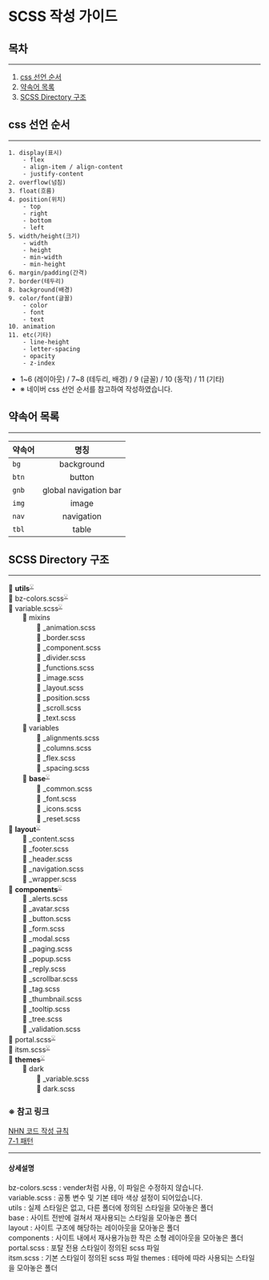 # SCSS 작성 가이드


## 목차

---

1. [css 선언 순서](#css-선언-순서)
2. [약속어 목록](#약속어-목록)
3. [SCSS Directory 구조](#scss-directory-구조)

## css 선언 순서

---

```
1. display(표시)
    - flex
    - align-item / align-content
    - justify-content
2. overflow(넘침)
3. float(흐름)
4. position(위치)
    - top
    - right
    - bottom
    - left
5. width/height(크기)
    - width
    - height
    - min-width
    - min-height
6. margin/padding(간격)
7. border(테두리)
8. background(배경)
9. color/font(글꼴)
    - color
    - font
    - text
10. animation
11. etc(기타)
    - line-height
    - letter-spacing
    - opacity
    - z-index
```

* 1~6 (레이아웃) / 7~8 (테두리, 배경) / 9 (글꼴) / 10 (동작) / 11 (기타)
* ※ 네이버 css 선언 순서를 참고하여 작성하였습니다.

## 약속어 목록

---

| 약속어    |          명칭           | 
|--------|:---------------------:|
| `bg`   |      background       |
| `btn`  |        button         |
| `gnb`  | global navigation bar |
| `img`  |         image         |
| `nav`  |      navigation       |
| `tbl`  |         table         |

## SCSS Directory 구조

---
 
📁 <strong>utils</strong><sup>[💡](#utils)</sup>  
   📄 bz-colors.scss<sup>[💡](#bz-colors)</sup>  
   📄 variable.scss<sup>[💡](#variable)</sup>  
　　📁 mixins  
　　　　📄 _animation.scss  
　　　　📄 _border.scss  
　　　　📄 _component.scss  
　　　　📄 _divider.scss  
　　　　📄 _functions.scss  
　　　　📄 _image.scss  
　　　　📄 _layout.scss  
　　　　📄 _position.scss  
　　　　📄 _scroll.scss  
　　　　📄 _text.scss  
　　📁 variables  
　　　　📄 _alignments.scss  
　　　　📄 _columns.scss  
　　　　📄 _flex.scss  
　　　　📄 _spacing.scss   
　　📁 <strong>base</strong><sup>[💡](#base)</sup>  
　　　　📄 _common.scss  
　　　　📄 _font.scss  
　　　　📄 _icons.scss  
　　　　📄 _reset.scss  
📁 <strong>layout</strong><sup>[💡](#layout)</sup>  
　　📄 _content.scss  
　　📄 _footer.scss  
　　📄 _header.scss  
　　📄 _navigation.scss  
　　📄 _wrapper.scss  
📁 <strong>components</strong><sup>[💡](#components)</sup>  
　　📄 _alerts.scss  
　　📄 _avatar.scss  
　　📄 _button.scss  
　　📄 _form.scss  
　　📄 _modal.scss  
　　📄 _paging.scss  
　　📄 _popup.scss  
　　📄 _reply.scss  
　　📄 _scrollbar.scss  
　　📄 _tag.scss  
　　📄 _thumbnail.scss  
　　📄 _tooltip.scss  
　　📄 _tree.scss  
　　📄 _validation.scss  
📄 portal.scss<sup>[💡](#portal)</sup>    
📄 itsm.scss<sup>[💡](#itsm)</sup>       
📁 <strong>themes</strong><sup>[💡](#themes)</sup>  
　　📁 dark  
　　　　📄 _variable.scss  
　　　　📄 dark.scss

### ※ 참고 링크
<p>
<a href="https://nuli.navercorp.com/data/convention/NHN_Coding_Conventions_for_Markup_Languages.pdf" target="_blank">NHN 코드 작성 규칙</a><br>
<a href="https://imagineu.tistory.com/23">7-1 패턴</a>
</p>

---

#### 상세설명
<a id="bz-colors">bz-colors.scss</a> : vender처럼 사용, 이 파일은 수정하지 않습니다.  
<a id="variable">variable.scss</a> : 공통 변수 및 기본 테마 색상 설정이 되어있습니다.  
<a id="utils">utils</a> : 실제 스타일은 없고, 다른 폴더에 정의된 스타일을 모아놓은 폴더  
<a id="base">base</a> : 사이트 전반에 걸쳐서 재사용되는 스타일을 모아놓은 폴더  
<a id="layout">layout</a> : 사이트 구조에 해당하는 레이아웃을 모아놓은 폴더  
<a id="components">components</a> : 사이트 내에서 재사용가능한 작은 소형 레이아웃을 모아놓은 폴더  
<a id="portal">portal.scss</a> : 포탈 전용 스타일이 정의된 scss 파일  
<a id="itsm">itsm.scss</a> : 기본 스타일이 정의된 scss 파일 
<a id="themes">themes</a> : 테마에 따라 사용되는 스타일을 모아놓은 폴더